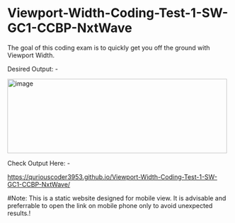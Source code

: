 # Viewport-Width-Coding-Test-1-SW-GC1-CCBP-NxtWave

The goal of this coding exam is to quickly get you off the ground with Viewport Width.


Desired Output: -



<img width="496" height="168" alt="image" src="https://github.com/user-attachments/assets/e5ed568b-d252-4c15-a527-799361e500b6" />




Check Output Here: -

https://quriouscoder3953.github.io/Viewport-Width-Coding-Test-1-SW-GC1-CCBP-NxtWave/


#Note: This is a static website designed for mobile view. It is advisable and preferrable to open the link on mobile phone only to avoid unexpected results.!
